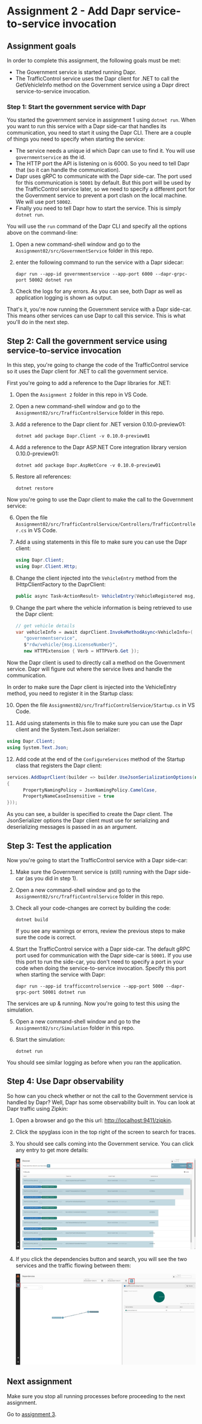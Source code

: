 # Assignment 2 - Add Dapr service-to-service invocation

## Assignment goals

In order to complete this assignment, the following goals must be met:

- The Government service is started running Dapr.
- The TrafficControl service uses the Dapr client for .NET to call the GetVehicleInfo method on the Government service using a Dapr direct service-to-service invocation.

### Step 1: Start the government service with Dapr

You started the government service in assignment 1 using `dotnet run`. When you want to run this service with a Dapr side-car that handles its communication, you need to start it using the Dapr CLI. There are a couple of things you need to specify when starting the service:

- The service needs a unique id which Dapr can use to find it. You will use `governmentservice` as the id.
- The HTTP port the API is listening on is 6000. So you need to tell Dapr that (so it can handle the communication).
- Dapr uses gRPC to communicate with the Dapr side-car. The port used for this communication is `50001` by default. But this port will be used by the TrafficControl service later, so we need to specify a different port for the Government service to prevent a port clash on the local machine. We will use port `50002`.
- Finally you need to tell Dapr how to start the service. This is simply `dotnet run`.

You will use the `run` command of the Dapr CLI and specify all the options above on the command-line:

1. Open a new command-shell window and go to the `Assignment02/src/GovernmentService` folder in this repo.

2. enter the following command to run the service with a Dapr sidecar:

   ```
   dapr run --app-id governmentservice --app-port 6000 --dapr-grpc-port 50002 dotnet run
   ```

3. Check the logs for any errors. As you can see, both Dapr as well as application logging is shown as output.

That's it, you're now running the Government service with a Dapr side-car. This means other services can use Dapr to call this service. This is what you'll do in the next step.

## Step 2: Call the government service using service-to-service invocation

In this step, you're going to change the code of the TrafficControl service so it uses the Dapr client for .NET to call the government service.

First you're going to add a reference to the Dapr libraries for .NET:

1. Open the `Assignment 2` folder in this repo in VS Code.

2. Open a new command-shell window and go to the `Assignment02/src/TrafficControlService` folder in this repo.

3. Add a reference to the Dapr client for .NET version 0.10.0-preview01:

   ```
   dotnet add package Dapr.Client -v 0.10.0-preview01
   ```

4. Add a reference to the Dapr ASP.NET Core integration library version 0.10.0-preview01:

   ```
   dotnet add package Dapr.AspNetCore -v 0.10.0-preview01
   ```

5. Restore all references:

   ```
   dotnet restore
   ```

Now you're going to use the Dapr client to make the call to the Government service:

6. Open the file `Assignment02/src/TrafficControlService/Controllers/TrafficController.cs` in VS Code.

7. Add a using statements in this file to make sure you can use the Dapr client:

   ```csharp
   using Dapr.Client;
   using Dapr.Client.Http;
   ```

8. Change the client injected into the `VehicleEntry` method from the IHttpClientFactory to the DaprClient:

   ```csharp
   public async Task<ActionResult> VehicleEntry(VehicleRegistered msg, [FromServices] DaprClient daprClient)

   ```

9. Change the part where the vehicle information is being retrieved to use the Dapr client:

   ```csharp
   // get vehicle details
   var vehicleInfo = await daprClient.InvokeMethodAsync<VehicleInfo>(
      "governmentservice",
      $"rdw/vehicle/{msg.LicenseNumber}",
      new HTTPExtension { Verb = HTTPVerb.Get });
   ```

Now the Dapr client is used to directly call a method on the Government service. Dapr will figure out where the service lives and handle the communication.

In order to make sure the Dapr client is injected into the VehicleEntry method, you need to register it in the Startup class:

10. Open the file `Assignment02/src/TrafficControlService/Startup.cs` in VS Code.

11. Add using statements in this file to make sure you can use the Dapr client and the System.Text.Json serializer:

   ```csharp
   using Dapr.Client;
   using System.Text.Json;
   ```

12. Add code at the end of the `ConfigureServices` method of the Startup class that registers the Dapr client:

   ```csharp
   services.AddDaprClient(builder => builder.UseJsonSerializationOptions(new JsonSerializerOptions()
   {
         PropertyNamingPolicy = JsonNamingPolicy.CamelCase,
         PropertyNameCaseInsensitive = true
   }));
   ```

   As you can see, a builder is specified to create the Dapr client. The JsonSerializer options the Dapr client must use for serializing and deserializing messages is passed in as an argument.

## Step 3: Test the application

Now you're going to start the TrafficControl service with a Dapr side-car:

1. Make sure the Government service is (still) running with the Dapr side-car (as you did in step 1).

2. Open a new command-shell window and go to the `Assignment02/src/TrafficControlService` folder in this repo.

3. Check all your code-changes are correct by building the code:

   ```
   dotnet build
   ```

   If you see any warnings or errors, review the previous steps to make sure the code is correct.

4. Start the TrafficControl service with a Dapr side-car. The default gRPC port used for communication with the Dapr side-car is `50001`. If you use this port to run the side-car, you don't need to specify a port in your code when doing the service-to-service invocation. Specify this port when starting the service with Dapr:

   ```
   dapr run --app-id trafficcontrolservice --app-port 5000 --dapr-grpc-port 50001 dotnet run
   ```

The services are up & running. Now you're going to test this using the simulation.

5. Open a new command-shell window and go to the `Assignment02/src/Simulation` folder in this repo.

6. Start the simulation:

   ```
   dotnet run
   ```

You should see similar logging as before when you ran the application.

## Step 4: Use Dapr observability

So how can you check whether or not the call to the Government service is handled by Dapr? Well, Dapr has some observability built in. You can look at Dapr traffic using Zipkin:

1. Open a browser and go the this url: [http://localhost:9411/zipkin](http://localhost:9411/zipkin).

2. Click the spyglass icon in the top right of the screen to search for traces.

3. You should see calls coming into the Government service. You can click any entry to get more details:

   ![](img/zipkin-traces.png)

4. If you click the dependencies button and search, you will see the two services and the traffic flowing between them:

   ![](img/zipkin-dependencies.png)

## Next assignment

Make sure you stop all running processes before proceeding to the next assignment.

Go to [assignment 3](../Assignment03/README.md).